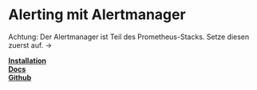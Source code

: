 # Alerting mit Alertmanager

Achtung: Der Alertmanager ist Teil des Prometheus-Stacks. Setze diesen zuerst auf. -> 

[**Installation**](https://cert-manager.io/docs/installation/kubectl/)<br>
[**Docs**](https://cert-manager.io/docs/configuration/)<br>
[**Github**](https://github.com/cert-manager/cert-manager/)<br>

